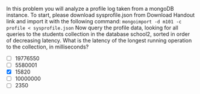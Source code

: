 In this problem you will analyze a profile log taken from a mongoDB instance. To start, please download sysprofile.json from Download Handout link and import it with the following command:
`
mongoimport -d m101 -c profile < sysprofile.json
`
Now query the profile data, looking for all queries to the students collection in the database school2, sorted in order of decreasing latency. What is the latency of the longest running operation to the collection, in milliseconds?

-[ ] 19776550
-[ ] 5580001
-[X] 15820
-[ ] 10000000
-[ ] 2350
